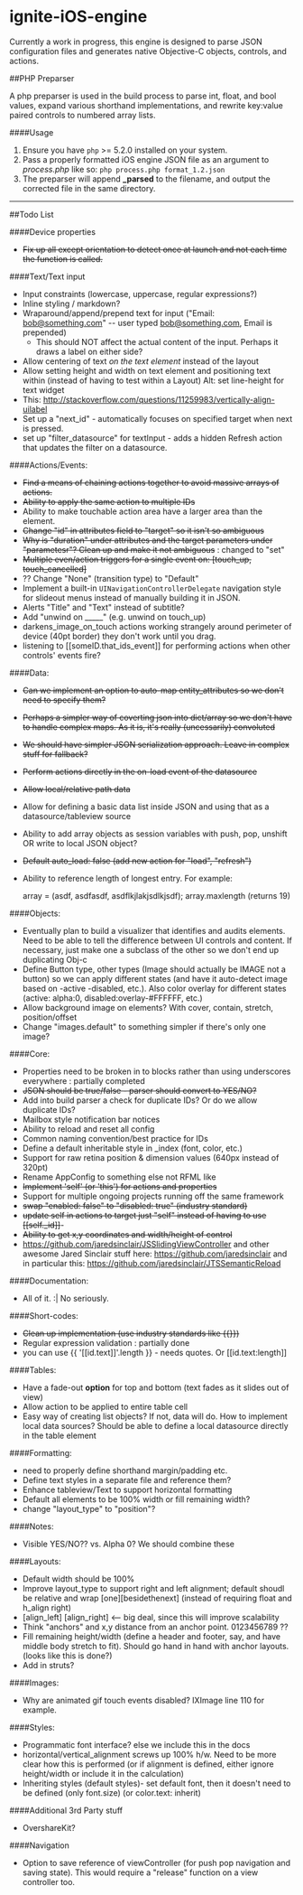 ignite-iOS-engine
=================

Currently a work in progress, this engine is designed to parse JSON configuration files and generates native Objective-C objects, controls, and actions.

##PHP Preparser

A php preparser is used in the build process to parse int, float, and bool values, expand various shorthand implementations, and rewrite key:value paired controls to numbered array lists.

####Usage

 1. Ensure you have `php` >= 5.2.0 installed on your system.
 2. Pass a properly formatted iOS engine JSON file as an argument to *process.php* like so:
    `php process.php format_1.2.json`
 3. The preparser will append **_parsed** to the filename, and output the corrected file in the same directory.

---

##Todo List

####Device properties
- ~~Fix up all except orientation to detect once at launch and not each time the function is called.~~

####Text/Text input

- Input constraints (lowercase, uppercase, regular expressions?)
- Inline styling / markdown?
- Wraparound/append/prepend text for input ("Email: bob@something.com" -- user typed bob@something.com, Email is prepended)
  - This should NOT affect the actual content of the input. Perhaps it draws a label on either side?
- Allow centering of text *on the text element* instead of the layout
- Allow setting height and width on text element and positioning text within (instead of having to test within a Layout) Alt: set line-height for text widget
- This: http://stackoverflow.com/questions/11259983/vertically-align-uilabel
- Set up a "next_id" - automatically focuses on specified target when next is pressed.
- set up "filter_datasource" for textInput - adds a hidden Refresh action that updates the filter on a datasource.

####Actions/Events:

- ~~Find a means of chaining actions together to avoid massive arrays of actions.~~
- ~~Ability to apply the same action to multiple IDs~~
- Ability to make touchable action area have a larger area than the element.
- ~~Change "id" in attributes field to "target" so it isn't so ambiguous~~
- ~~Why is "duration" under attributes and the target parameters under "parametesr"? Clean up and make it not ambiguous~~ : changed to "set"
- ~~Multiple even/action triggers for a single event on: [touch_up, touch_cancelled]~~
- ?? Change "None" (transition type) to "Default"
- Implement a built-in `UINavigationControllerDelegate` navigation style for slideout menus instead of manually building it in JSON.
- Alerts "Title" and "Text" instead of subtitle?
- Add "unwind on _____" (e.g. unwind on touch_up)
- darkens_image_on_touch actions working strangely around perimeter of device (40pt border) they don't work until you drag.
- listening to [[someID.that_ids_event]] for performing actions when other controls' events fire?

####Data:

- ~~Can we implement an option to auto-map entity_attributes so we don't need to specify them?~~
- ~~Perhaps a simpler way of coverting json into dict/array so we don't have to handle complex maps. As it is, it's really (uncessarily) convoluted~~
- ~~We should have simpler JSON serialization approach. Leave in complex stuff for fallback?~~
- ~~Perform actions directly in the on-load event of the datasource~~
- ~~Allow local/relative path data~~
- Allow for defining a basic data list inside JSON and using that as a datasource/tableview source
- Ability to add array objects as session variables with push, pop, unshift OR write to local JSON object?
- ~~Default auto_load: false (add new action for "load", "refresh")~~
- Ability to reference length of longest entry. For example:

    array = (asdf, asdfasdf, asdflkjlakjsdlkjsdf);
    array.maxlength (returns 19)

####Objects:

- Eventually plan to build a visualizer that identifies and audits elements. Need to be able to tell the difference between UI controls and content. If necessary, just make one a subclass of the other so we don't end up duplicating Obj-c
- Define Button type, other types (Image should actually be IMAGE not a button)
so we can apply different states (and have it auto-detect image based on -active -disabled, etc.). Also color overlay for different states (active: alpha:0, disabled:overlay-#FFFFFF, etc.)
- Allow background image on elements? With cover, contain, stretch, position/offset
- Change "images.default" to something simpler if there's only one image?

####Core:

- Properties need to be broken in to blocks rather than using underscores everywhere : partially completed
- ~~JSON should be true/false - parser should convert to YES/NO?~~
- Add into build parser a check for duplicate IDs? Or do we allow duplicate IDs?
- Mailbox style notification bar notices
- Ability to reload and reset all config
- Common naming convention/best practice for IDs
- Define a default inheritable style in _index (font, color, etc.)
- Support for raw retina position & dimension values (640px instead of 320pt)
- Rename AppConfig to something else not RFML like
- ~~Implement 'self' (or 'this') for actions and properties~~
- Support for multiple ongoing projects running off the same framework
- ~~swap "enabled: false" to "disabled: true" (industry standard)~~
- ~~update self in actions to target just "self" instead of having to use [[self._id]]~~- 
- ~~Ability to get x,y coordinates and width/height of control~~
- https://github.com/jaredsinclair/JSSlidingViewController and other awesome Jared Sinclair stuff here: https://github.com/jaredsinclair and in particular this: https://github.com/jaredsinclair/JTSSemanticReload

####Documentation:

- All of it. :| No seriously.

####Short-codes:

- ~~Clean up implementation (use industry standards like {{}})~~
- Regular expression validation : partially done
- you can use {{ '[[id.text]]'.length }} - needs quotes. Or [[id.text:length]]

####Tables:

- Have a fade-out **option** for top and bottom (text fades as it slides out of view)
- Allow action to be applied to entire table cell
- Easy way of creating list objects? If not, data will do. How to implement local data sources? Should be able to define a local datasource directly in the table element

####Formatting:
- need to properly define shorthand margin/padding etc.
- Define text styles in a separate file and reference them?
- Enhance tableview/Text to support horizontal formatting
- Default all elements to be 100% width or fill remaining width?
- change "layout_type" to "position"?

####Notes:

- Visible YES/NO?? vs. Alpha 0? We should combine these

####Layouts:

- Default width should be 100%
- Improve layout_type to support right and left alignment; default shoudl be relative and wrap [one][besidethenext] (instead of requiring float and h_align right)
- [align_left] [align_right] <-- big deal, since this will improve scalability
- Think "anchors" and x,y distance from an anchor point. 0123456789 ??
- Fill remaining height/width (define a header and footer, say, and have middle body stretch to fit). Should go hand in hand with anchor layouts. (looks like this is done?)
- Add in struts?

####Images:

- Why are animated gif touch events disabled? IXImage line 110 for example.

####Styles:

- Programmatic font interface? else we include this in the docs
- horizontal/vertical_alignment screws up 100% h/w. Need to be more clear how this is performed (or if alignment is defined, either ignore height/width or include it in the calculation)
- Inheriting styles (default styles)- set default font, then it doesn't need to be defined (only font.size) (or color.text: inherit)

####Additional 3rd Party stuff
- OvershareKit?

####Navigation
- Option to save reference of viewController (for push pop navigation and saving state). This would require a "release" function on a view controller too.